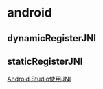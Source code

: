 # android
## dynamicRegisterJNI
## staticRegisterJNI
[Android Studio使用JNI](https://lycorisguard.github.io/2016/05/18/2016-05-19-Android%20Studio%E4%BD%BF%E7%94%A8JNI/)<br>
